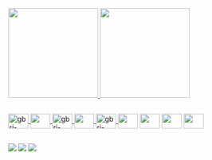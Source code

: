 <div>
 <div>
  <a href="https://github.com/gbri-dev/">
  <img height="180em" src="https://github-readme-stats.vercel.app/api?username=gbri-dev&show_icons=true&theme=github_dark&include_all_commits=true&count_private=true"/>
  <img height="180em" src="https://github-readme-stats.vercel.app/api/top-langs/?username=gbri-dev&layout=compact&langs_count=16&theme=github_dark"/>
<div>

 ##
 
<div style="display: inline_block">
 <img align="center" alt="gbri-dev-github" height="30" width="40" src="https://cdn.jsdelivr.net/gh/devicons/devicon/icons/github/github-original-wordmark.svg" />
<img align="center" width="40" height="30" src="https://cdn.jsdelivr.net/gh/devicons/devicon/icons/git/git-original-wordmark.svg" />
 <img align="center" alt="gbri-dev-csharp" height="30" width ="40" src="https://cdn.jsdelivr.net/gh/devicons/devicon/icons/csharp/csharp-line.svg" />
 <img align="center" width ="40" height="30" src="https://cdn.jsdelivr.net/gh/devicons/devicon/icons/bootstrap/bootstrap-plain-wordmark.svg" />
 <img align="center" alt="gbri-dev-sqlserve" height="30" width="40" src="https://cdn.jsdelivr.net/gh/devicons/devicon/icons/microsoftsqlserver/microsoftsqlserver-plain-wordmark.svg" />
 <a href="https://dotnet.microsoft.com/en-us/download" alt="gbri-dev-dotnet-corel"><img height="30" width="40" align="center"  src="https://cdn.jsdelivr.net/gh/devicons/devicon/icons/dotnetcore/dotnetcore-original.svg"/></a> 
 <img align="center" width="40" height="30" src="https://cdn.jsdelivr.net/gh/devicons/devicon/icons/vuejs/vuejs-original-wordmark.svg" /> 
 <img align="center" width="40" height="30" src="https://cdn.jsdelivr.net/gh/devicons/devicon/icons/docker/docker-original-wordmark.svg" /> 
 <img align="center" width="40" height="30" src="https://cdn.jsdelivr.net/gh/devicons/devicon/icons/azure/azure-original-wordmark.svg" />          
</div> 
 
 ##
 
<div> 
  <a href = "mailto: gabriel.camposdasilva@hotmail.com"><img src="https://img.shields.io/badge/-Gmail-%23333?style=for-the-badge&logo=gmail&logoColor=white" target="_blank"></a>
  <a href="https://www.linkedin.com/in/gabriel-campos-da-silva-8278971a4/" target="_blank"><img src="https://img.shields.io/badge/-LinkedIn-%230077B5?style=for-the-badge&logo=linkedin&logoColor=white" target="_blank"></a>    
  <a href="https://www.instagram.com/gabriel_gt1050/" target="_blank"><img src="https://img.shields.io/badge/-Instagram-%23E4405F?style=for-the-badge&logo=instagram&logoColor=white" target="_blank"></a>
</div>
</div>
